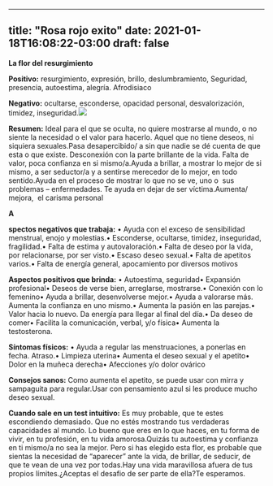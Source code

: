 
---
title: "Rosa rojo exito"
date: 2021-01-18T16:08:22-03:00
draft: false
--- 
        

 




**La flor del resurgimiento** 

**Positivo:**  resurgimiento, expresión, brillo, deslumbramiento, Seguridad, presencia, autoestima, alegría. Afrodisiaco

**Negativo:**  ocultarse, esconderse, opacidad personal, desvalorización, timidez, inseguridad.![](images/rosa-rojo-exito_3gaw2k2t.jpg)

**Resumen:**  Ideal para el que se oculta, no quiere mostrarse al mundo, o no siente la necesidad o el valor para hacerlo. Aquel que no tiene deseos, ni siquiera sexuales.Pasa desapercibido/ a sin que nadie se dé cuenta de que esta o que existe. Desconexión con la parte brillante de la vida. Falta de valor, poca confianza en si mismo/a.Ayuda a brillar, a mostrar lo mejor de si mismo, a ser seductor/a y a sentirse merecedor de lo mejor, en todo sentido.Ayuda en el proceso de mostrar lo que no se ve, uno o  sus problemas – enfermedades. Te ayuda en dejar de ser víctima.Aumenta/ mejora,  el carisma personal  


**A** 

**spectos negativos que trabaja:** • Ayuda con el exceso de sensibilidad menstrual, enojo y molestias.• Esconderse, ocultarse, timidez, inseguridad, fragilidad.• Falta de estima y autovaloración.• Falta de deseo por la vida, por relacionarse, por ser visto.• Escaso deseo sexual.• Falta de apetitos varios.• Falta de energía general, apocamiento por diversos motivos  


**Aspectos positivos que brinda:**  • Autoestima, seguridad• Expansión profesional• Deseos de verse bien, arreglarse, mostrarse.• Conexión con lo femenino• Ayuda a brillar, desenvolverse mejor.• Ayuda a valorarse más. Aumenta la confianza en uno mismo.• Aumenta la pasión en las parejas.• Valor hacia lo nuevo. Da energía para llegar al final del día.• Da deseo de comer• Facilita la comunicación, verbal, y/o física• Aumenta la testosterona.

**Síntomas físicos:** • Ayuda a regular las menstruaciones, a ponerlas en fecha. Atraso.• Limpieza uterina• Aumenta el deseo sexual y el apetito• Dolor en la muñeca derecha• Afecciones y/o dolor ovárico  


**Consejos sanos:** Como aumenta el apetito, se puede usar con mirra y sampaguita para regular.Usar con pensamiento azul si les produce mucho deseo sexual.  


**Cuando sale en un test intuitivo:**  Es muy probable, que te estes escondiendo demasiado. Que no estés mostrando tus verdaderas capacidades al mundo. Lo bueno que eres en lo que haces, en tu forma de vivir, en tu profesión, en tu vida amorosa.Quizás tu autoestima y confianza en ti mismo/a no sea la mejor. Pero si has elegido esta flor, es probable que sientas la necesidad de “aparecer” ante la vida, de brillar, de seducir, de que te vean de una vez por todas.Hay una vida maravillosa afuera de tus propios límites.¿Aceptas el desafio de ser parte de ella?Te esperamos.  







